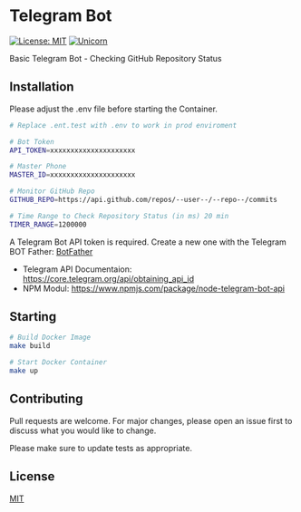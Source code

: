 # Telegram Bot
[![License: MIT](https://img.shields.io/badge/License-MIT-yellow.svg)](https://github.com/kori2000/telegram-bot/blob/main/LICENSE)
[![Unicorn](https://img.shields.io/badge/nyancat-approved-ff69b4.svg)](https://www.youtube.com/watch?v=QH2-TGUlwu4)

Basic Telegram Bot - Checking GitHub Repository Status


## Installation

Please adjust the .env file before starting the Container.

```bash
# Replace .ent.test with .env to work in prod enviroment

# Bot Token
API_TOKEN=xxxxxxxxxxxxxxxxxxxxx

# Master Phone
MASTER_ID=xxxxxxxxxxxxxxxxxxxxx

# Monitor GitHub Repo
GITHUB_REPO=https://api.github.com/repos/--user--/--repo--/commits

# Time Range to Check Repository Status (in ms) 20 min
TIMER_RANGE=1200000
```

A Telegram Bot API token is required. Create a new one with the Telegram BOT Father: [BotFather](https://telegram.me/BotFather)

- Telegram API Documentaion: https://core.telegram.org/api/obtaining_api_id
- NPM Modul: https://www.npmjs.com/package/node-telegram-bot-api

## Starting

```bash
# Build Docker Image
make build

# Start Docker Container
make up
```

## Contributing
Pull requests are welcome. For major changes, please open an issue first to discuss what you would like to change.

Please make sure to update tests as appropriate.

## License
[MIT](https://choosealicense.com/licenses/mit/)